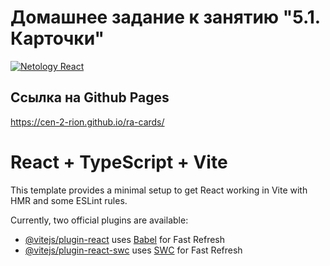 # Домашнее задание к занятию "5.1. Карточки"
[![Netology React](https://github.com/Cen-2-rion/ra-cards/actions/workflows/web.yml/badge.svg?branch=main)](https://github.com/Cen-2-rion/ra-cards/actions/workflows/web.yml)
## Ссылка на Github Pages
https://cen-2-rion.github.io/ra-cards/
# React + TypeScript + Vite

This template provides a minimal setup to get React working in Vite with HMR and some ESLint rules.

Currently, two official plugins are available:

- [@vitejs/plugin-react](https://github.com/vitejs/vite-plugin-react/blob/main/packages/plugin-react/README.md) uses [Babel](https://babeljs.io/) for Fast Refresh
- [@vitejs/plugin-react-swc](https://github.com/vitejs/vite-plugin-react-swc) uses [SWC](https://swc.rs/) for Fast Refresh
